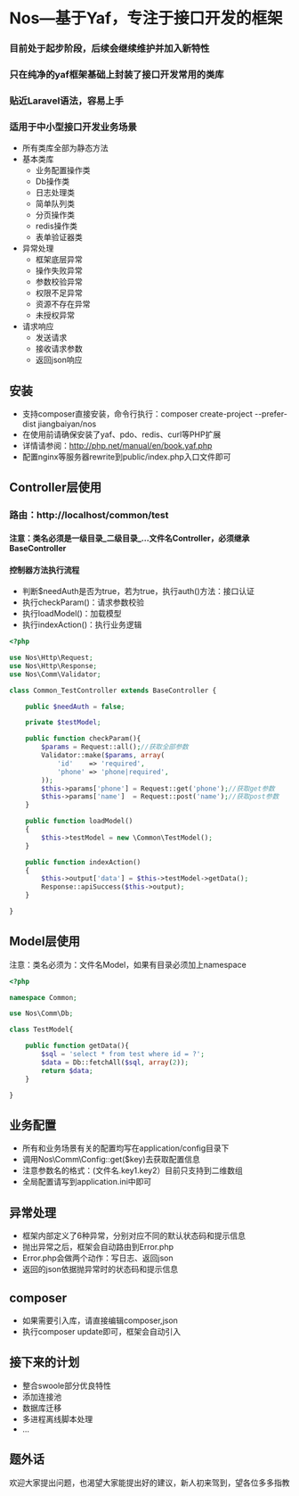 # Nos—基于Yaf，专注于接口开发的框架
### 目前处于起步阶段，后续会继续维护并加入新特性
### 只在纯净的yaf框架基础上封装了接口开发常用的类库
### 贴近Laravel语法，容易上手
### 适用于中小型接口开发业务场景
 - 所有类库全部为静态方法
 - 基本类库
   - 业务配置操作类
   - Db操作类
   - 日志处理类
   - 简单队列类
   - 分页操作类
   - redis操作类
   - 表单验证器类
 - 异常处理
   - 框架底层异常
   - 操作失败异常
   - 参数校验异常
   - 权限不足异常
   - 资源不存在异常
   - 未授权异常
 - 请求响应
   - 发送请求
   - 接收请求参数
   - 返回json响应
## 安装
 - 支持composer直接安装，命令行执行：composer create-project --prefer-dist jiangbaiyan/nos
 - 在使用前请确保安装了yaf、pdo、redis、curl等PHP扩展
 - 详情请参阅：http://php.net/manual/en/book.yaf.php
 - 配置nginx等服务器rewrite到public/index.php入口文件即可
## Controller层使用
### 路由：http://localhost/common/test
#### 注意：类名必须是一级目录_二级目录_...文件名Controller，必须继承BaseController
#### 控制器方法执行流程
 - 判断$needAuth是否为true，若为true，执行auth()方法：接口认证
 - 执行checkParam()：请求参数校验
 - 执行loadModel()：加载模型
 - 执行indexAction()：执行业务逻辑
```php
<?php

use Nos\Http\Request;
use Nos\Http\Response;
use Nos\Comm\Validator;

class Common_TestController extends BaseController {

    public $needAuth = false;

    private $testModel;

    public function checkParam(){
        $params = Request::all();//获取全部参数
        Validator::make($params, array(
            'id'    => 'required',
            'phone' => 'phone|required',
        ));
        $this->params['phone'] = Request::get('phone');//获取get参数
        $this->params['name']  = Request::post('name');//获取post参数
    }

    public function loadModel()
    {
        $this->testModel = new \Common\TestModel();
    }

    public function indexAction()
    {
        $this->output['data'] = $this->testModel->getData();
        Response::apiSuccess($this->output);
    }

}
```
## Model层使用
注意：类名必须为：文件名Model，如果有目录必须加上namespace
```php
<?php

namespace Common;

use Nos\Comm\Db;

class TestModel{

    public function getData(){
        $sql = 'select * from test where id = ?';
        $data = Db::fetchAll($sql, array(2));
        return $data;
    }

}
```
## 业务配置
 - 所有和业务场景有关的配置均写在application/config目录下
 - 调用Nos\Comm\Config::get($key)去获取配置信息
 - 注意参数名的格式：(文件名.key1.key2）目前只支持到二维数组
 - 全局配置请写到application.ini中即可
## 异常处理
 - 框架内部定义了6种异常，分别对应不同的默认状态码和提示信息
 - 抛出异常之后，框架会自动路由到Error.php
 - Error.php会做两个动作：写日志、返回json
 - 返回的json依据抛异常时的状态码和提示信息
## composer
 - 如果需要引入库，请直接编辑composer,json
 - 执行composer update即可，框架会自动引入
## 接下来的计划  
  - 整合swoole部分优良特性
  - 添加连接池
  - 数据库迁移
  - 多进程离线脚本处理
  - ...
## 题外话
  欢迎大家提出问题，也渴望大家能提出好的建议，新人初来驾到，望各位多多指教
    